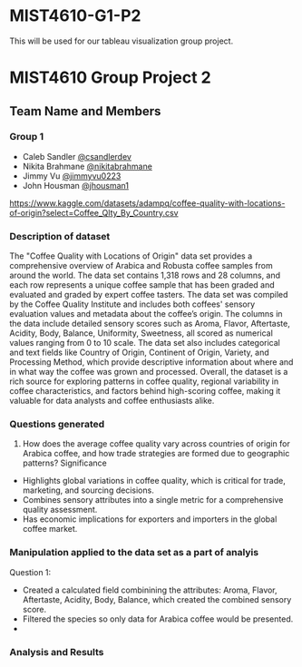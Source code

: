 # MIST4610-G1-P2
This will be used for our tableau visualization group project. 
# MIST4610 Group Project 2

## Team Name and Members

### Group 1
- Caleb Sandler [@csandlerdev](https://github.com/CSandler-Dev/MIST4610-G1-P1)
- Nikita Brahmane [@nikitabrahmane](https://github.com/nikitabrahmane)
- Jimmy Vu [@jimmyvu0223](https://github.com/jimmyvu0223)
- John Housman [@jhousman1](https://github.com/jhousman1)

https://www.kaggle.com/datasets/adampq/coffee-quality-with-locations-of-origin?select=Coffee_Qlty_By_Country.csv

### Description of dataset
  The "Coffee Quality with Locations of Origin" data set provides a comprehensive overview of Arabica and Robusta coffee samples from around the world. The data set contains 1,318 rows and 28 columns, and each row represents a unique coffee sample that has been graded and evaluated and graded by expert coffee tasters. The data set was compiled by the Coffee Quality Institute and includes both coffees' sensory evaluation values and metadata about the coffee’s origin.
  The columns in the data include detailed sensory scores such as Aroma, Flavor, Aftertaste, Acidity, Body, Balance, Uniformity, Sweetness, all scored as numerical values ranging from 0 to 10 scale. The data set also includes categorical and text fields like Country of Origin, Continent of Origin, Variety, and Processing Method, which provide descriptive information about where and in what way the coffee was grown and processed. 
  Overall, the dataset is a rich source for exploring patterns in coffee quality, regional variability in coffee characteristics, and factors behind high-scoring coffee, making it valuable for data analysts and coffee enthusiasts alike.

### Questions generated
1) How does the average coffee quality vary across countries of origin for Arabica coffee, and how trade strategies are formed due to geographic patterns?
  Significance 
- Highlights global variations in coffee quality, which is critical for trade, marketing, and sourcing decisions.
- Combines sensory attributes into a single metric for a comprehensive quality assessment.
- Has economic implications for exporters and importers in the global coffee market.

### Manipulation applied to the data set as a part of analyis 
Question 1:
- Created a calculated field combinining the attributes: Aroma, Flavor, Aftertaste, Acidity, Body, Balance, which created the combined sensory score.
- Filtered the species so only data for Arabica coffee would be presented.
- 
### Analysis and Results
